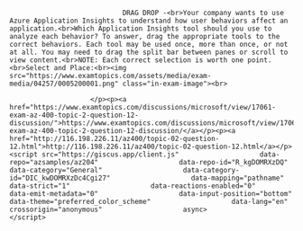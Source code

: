 <p class="card-text">
							
								DRAG DROP -<br>Your company wants to use Azure Application Insights to understand how user behaviors affect an application.<br>Which Application Insights tool should you use to analyze each behavior? To answer, drag the appropriate tools to the correct behaviors. Each tool may be used once, more than once, or not at all. You may need to drag the split bar between panes or scroll to view content.<br>NOTE: Each correct selection is worth one point.<br>Select and Place:<br><img src="https://www.examtopics.com/assets/media/exam-media/04257/0005200001.png" class="in-exam-image"><br>
							
						</p><p><a href="https://www.examtopics.com/discussions/microsoft/view/17061-exam-az-400-topic-2-question-12-discussion/">https://www.examtopics.com/discussions/microsoft/view/17061-exam-az-400-topic-2-question-12-discussion/</a></p><p><a href="http://116.198.226.11/az400/topic-02-question-12.html">http://116.198.226.11/az400/topic-02-question-12.html</a></p><script src="https://giscus.app/client.js"                    data-repo="azsamples/az204"                    data-repo-id="R_kgDOMRXzDQ"                    data-category="General"                    data-category-id="DIC_kwDOMRXzDc4Cgi27"                    data-mapping="pathname"                    data-strict="1"                    data-reactions-enabled="0"                    data-emit-metadata="0"                    data-input-position="bottom"                    data-theme="preferred_color_scheme"                    data-lang="en"                    crossorigin="anonymous"                    async>                    </script>